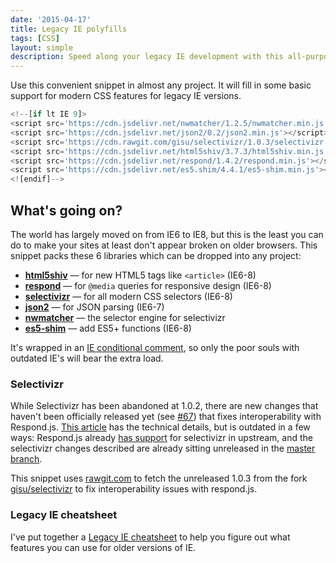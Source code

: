```yaml
---
date: '2015-04-17'
title: Legacy IE polyfills
tags: [CSS]
layout: simple
description: Speed along your legacy IE development with this all-purpose 8-line snippet.
---
```


Use this convenient snippet in almost any project. It will fill in some basic support for modern CSS features for legacy IE versions.

```js
<!--[if lt IE 9]>
<script src='https://cdn.jsdelivr.net/nwmatcher/1.2.5/nwmatcher.min.js'></script>
<script src='https://cdn.jsdelivr.net/json2/0.2/json2.min.js'></script>
<script src='https://cdn.rawgit.com/gisu/selectivizr/1.0.3/selectivizr.js'></script>
<script src='https://cdn.jsdelivr.net/html5shiv/3.7.3/html5shiv.min.js'></script>
<script src='https://cdn.jsdelivr.net/respond/1.4.2/respond.min.js'></script>
<script src='https://cdn.jsdelivr.net/es5.shim/4.4.1/es5-shim.min.js'></script>
<![endif]-->
```

## What's going on?

The world has largely moved on from IE6 to IE8, but this is the least you can do to make your sites at least don't appear broken on older browsers. This snippet packs these 6 libraries which can be dropped into any project:

- **[html5shiv]** — for new HTML5 tags like `<article>` (IE6-8)
- **[respond]** — for `@media` queries for responsive design (IE6-8)
- **[selectivizr]** — for all modern CSS selectors (IE6-8)
- **[json2]** — for JSON parsing (IE6-7)
- **[nwmatcher]** — the selector engine for selectivizr
- **[es5-shim]** — add ES5+ functions (IE6-8)

It's wrapped in an [IE conditional comment][concom], so only the poor souls with outdated IE's will bear the extra load.

### Selectivizr

While Selectivizr has been abandoned at 1.0.2, there are new changes that haven't been officially released yet (see [#67](https://github.com/keithclark/selectivizr/issues/67)) that fixes interoperability with Respond.js. [This article](http://selectivizr.com/tests/respond) has the technical details, but is outdated in a few ways: Respond.js already [has support](https://github.com/scottjehl/Respond/pull/43) for selectivizr in upstream, and the selectivizr changes described are already sitting unreleased in the [master branch](https://github.com/keithclark/selectivizr).

This snippet uses [rawgit.com](http://rawgit.com/) to fetch the unreleased 1.0.3 from the fork [gisu/selectivizr](https://github.com/gisu/selectivizr) to fix interoperability issues with respond.js.

### Legacy IE cheatsheet

I've put together a [Legacy IE cheatsheet](http://ricostacruz.com/cheatsheets/ie.html) to help you figure out what features you can use for older versions of IE.

[html5shiv]: https://code.google.com/p/html5shiv/
[json2]: https://github.com/douglascrockford/JSON-js
[respond]: https://github.com/scottjehl/Respond
[selectivizr]: http://selectivizr.com/
[concom]: http://www.quirksmode.org/css/condcom.html
[nwmatcher]: http://javascript.nwbox.com/NWMatcher/
[es5-shim]: https://github.com/es-shims/es5-shim

